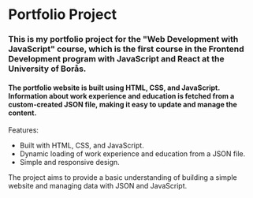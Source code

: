 # Portfolio Project
### This is my portfolio project for the "Web Development with JavaScript" course, which is the first course in the Frontend Development program with JavaScript and React at the University of Borås.

#### The portfolio website is built using HTML, CSS, and JavaScript. Information about work experience and education is fetched from a custom-created JSON file, making it easy to update and manage the content.

Features:

  - Built with HTML, CSS, and JavaScript.
  - Dynamic loading of work experience and education from a JSON file.
  - Simple and responsive design.

The project aims to provide a basic understanding of building a simple website and managing data with JSON and JavaScript.
